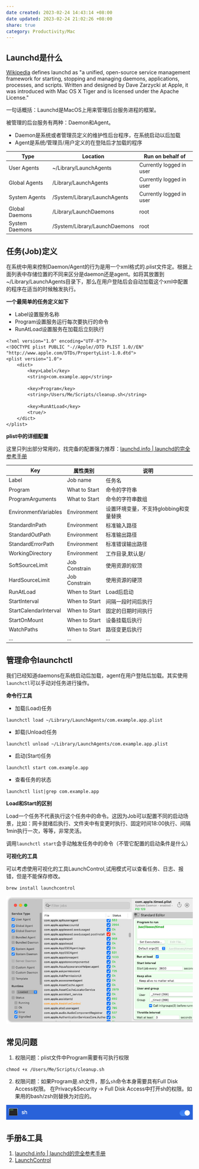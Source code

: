 ```yaml
---
date created: 2023-02-24 14:43:14 +08:00
date updated: 2023-02-24 21:02:26 +08:00
share: true
category: Productivity/Mac
---
```


## Launchd是什么

[Wikipedia](http://en.wikipedia.org/wiki/Launchd) defines launchd as "a unified, open-source service management framework for starting, stopping and managing daemons, applications, processes, and scripts. Written and designed by Dave Zarzycki at Apple, it was introduced with Mac OS X Tiger and is licensed under the Apache License."

一句话概括：Launchd是MacOS上用来管理后台服务进程的框架。

被管理的后台服务有两种：Daemon和Agent。
- Daemon是系统或者管理员定义的维护性后台程序，在系统启动以后加载
- Agent是系统/管理员/用户定义的在登陆后才加载的程序

| Type           | Location                      | Run on behalf of         |
| -------------- | ----------------------------- | ------------------------ |
| User Agents    | ~/Library/LaunchAgents        | Currently logged in user |
| Global Agents  | /Library/LaunchAgents         | Currently logged in user |
| System Agents  | /System/Library/LaunchAgents  | Currently logged in user |
| Global Daemons | /Library/LaunchDaemons        | root                     |
| System Daemons | /System/Library/LaunchDaemons | root                     |

## 任务(Job)定义

在系统中用来控制Daemon/Agent的行为是用一个xml格式的.plist文件定。根据上面列表中存储位置的不同来区分是daemon还是agent。如将其放置到~/Library/LaunchAgents目录下，那么在用户登陆后会自动加载这个xml中配置的程序在适当的时候触发执行。

**一个最简单的任务定义如下**

- Label设置服务名称
- Program设置服务运行每次要执行的命令
- RunAtLoad设置服务在加载后立刻执行

```
<?xml version="1.0" encoding="UTF-8"?> 
<!DOCTYPE plist PUBLIC "-//Apple//DTD PLIST 1.0//EN" "http://www.apple.com/DTDs/PropertyList-1.0.dtd"> 
<plist version="1.0"> 
	<dict> 
		<key>Label</key> 
		<string>com.example.app</string> 
		
		<key>Program</key>
		<string>/Users/Me/Scripts/cleanup.sh</string> 
		
		<key>RunAtLoad</key> 
		<true/> 
	</dict> 
</plist>
```

**plist中的详细配置**

这里只列出部分常用的，找完备的配置强力推荐：[launchd.info | launchd的完全参考手册](https://www.launchd.info/)

| Key                   | 属性类别      | 说明                                   |
| --------------------- | ------------- | -------------------------------------- |
| Label                 | Job name      | 任务名                                 |
| Program               | What to Start | 命令的字符串                           |
| ProgramArguments      | What to Start | 命令的字符串数组                       |
| EnvironmentVariables  | Environment   | 设置环境变量，不支持globbing和变量替换 |
| StandardInPath        | Environment   | 标准输入路径                           |
| StandardOutPath       | Environment   | 标准输出路径                           |
| StandardErrorPath     | Environment   | 标准错误输出路径                       |
| WorkingDirectory      | Environment   | 工作目录,默认是/                       |
| SoftSourceLimit       | Job Constrain | 使用资源的软顶                         |
| HardSourceLimit       | Job Constrain | 使用资源的硬顶                         |
| RunAtLoad             | When to Start | Load后启动                             |
| StartInterval         | When to Start | 间隔一段时间后执行                     |
| StartCalendarInterval | When to Start | 固定的日期时间执行                     |
| StartOnMount          | When to Start | 设备挂载后执行                         |
| WatchPaths            | When to Start | 路径变更后执行                         |
| ...                   | ...           | ...                                    |

## 管理命令launchctl

我们已经知道daemons在系统启动后加载，agent在用户登陆后加载。其实使用`launchctl`可以手动对任务进行操作。

**命令行工具**

- 加载(Load)任务
```
launchctl load ~/Library/LaunchAgents/com.example.app.plist
```
- 卸载(Unload)任务
```
launchctl unload ~/Library/LaunchAgents/com.example.app.plist
```
- 启动(Start)任务
```
launchctl start com.example.app
```
- 查看任务的状态
```
launchctl list|grep com.example.app
```

**Load和Start的区别**

Load一个任务不代表执行这个任务中的命令。这因为Job可以配置不同的启动场景，比如：网卡就绪后执行、文件夹中有变更时执行、固定时间18:00执行、间隔1min执行一次，等等，非常灵活。

调用`launchctl start`会手动触发任务中的命令（不管它配置的启动条件是什么）

**可视化的工具**

可以考虑使用可视化的工具LaunchControl,试用模式可以查看任务、日志、报错，但是不能保存修改。

```
brew install launchcontrol
```

![Pasted image 20230224140720.png](../../img/Pasted%20image%2020230224140720.png)

## 常见问题

1. 权限问题：plist文件中Program需要有可执行权限

```
chmod +x /Users/Me/Scripts/cleanup.sh
```

2. 权限问题：如果Program是.sh文件，那么`sh`命令本身需要具有Full Disk Access权限。
在Privacy&Security -> Full Disk Access中打开sh的权限。如果用的bash/zsh则替换为对应的。

![2023-02-24_14.39.46.png](../../img/2023-02-24_14.39.46.png)

## 手册&工具

1. [launchd.info | launchd的完全参考手册](https://www.launchd.info/)
2. [LaunchControl](https://www.soma-zone.com/LaunchControl/)
